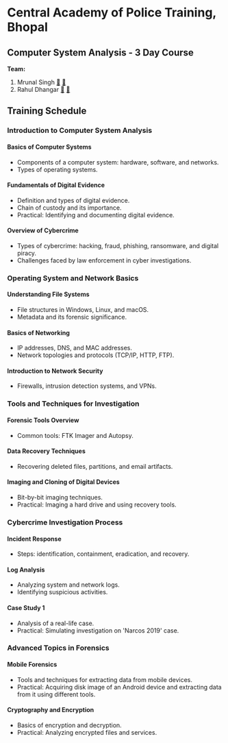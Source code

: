 # Central Academy of Police Training, Bhopal

## Computer System Analysis - 3 Day Course

**Team:**
1. Mrunal Singh [:link:](https://www.linkedin.com/in/mrunal-singh-324a60208) [:email:](mailto:singmrunal9920@gmail.com)
2. Rahul Dhangar [:link:](https://www.linkedin.com/in/rahuldhangar) [:email:](mailto:rahuldhangar@gmail.com)

## Training Schedule

### Introduction to Computer System Analysis

#### Basics of Computer Systems

- Components of a computer system: hardware, software, and networks.
- Types of operating systems.

#### Fundamentals of Digital Evidence

- Definition and types of digital evidence.
- Chain of custody and its importance.
- Practical: Identifying and documenting digital evidence.

#### Overview of Cybercrime

- Types of cybercrime: hacking, fraud, phishing, ransomware, and digital piracy.
- Challenges faced by law enforcement in cyber investigations.

### Operating System and Network Basics

#### Understanding File Systems

- File structures in Windows, Linux, and macOS.
- Metadata and its forensic significance.

#### Basics of Networking

- IP addresses, DNS, and MAC addresses.
- Network topologies and protocols (TCP/IP, HTTP, FTP).

#### Introduction to Network Security

- Firewalls, intrusion detection systems, and VPNs.

### Tools and Techniques for Investigation

#### Forensic Tools Overview

- Common tools: FTK Imager and Autopsy.

#### Data Recovery Techniques

- Recovering deleted files, partitions, and email artifacts.

#### Imaging and Cloning of Digital Devices

- Bit-by-bit imaging techniques.
- Practical: Imaging a hard drive and using recovery tools.

### Cybercrime Investigation Process

#### Incident Response
- Steps: identification, containment, eradication, and recovery.

#### Log Analysis
- Analyzing system and network logs.
- Identifying suspicious activities.

#### Case Study 1
- Analysis of a real-life case.
- Practical: Simulating investigation on 'Narcos 2019' case.

### Advanced Topics in Forensics

#### Mobile Forensics
- Tools and techniques for extracting data from mobile devices.
- Practical: Acquiring disk image of an Android device and extracting data from it using different tools.

#### Cryptography and Encryption
- Basics of encryption and decryption.
- Practical: Analyzing encrypted files and services.